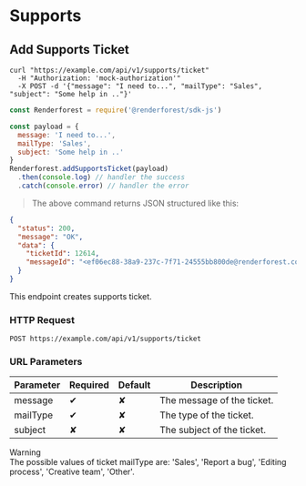 # Supports

## Add Supports Ticket

```shell
curl "https://example.com/api/v1/supports/ticket"
  -H "Authorization: 'mock-authorization'"
  -X POST -d '{"message": "I need to...", "mailType": "Sales", "subject": "Some help in .."}'
```

```javascript
const Renderforest = require('@renderforest/sdk-js')

const payload = {
  message: 'I need to...',
  mailType: 'Sales',
  subject: 'Some help in ..'
}
Renderforest.addSupportsTicket(payload)
  .then(console.log) // handler the success
  .catch(console.error) // handler the error
```

> The above command returns JSON structured like this:

```json
{
  "status": 200,
  "message": "OK",
  "data": {
    "ticketId": 12614,
    "messageId": "<ef06ec88-38a9-237c-7f71-24555bb800de@renderforest.com>"
  } 
}
```

This endpoint creates supports ticket.

### HTTP Request

`POST https://example.com/api/v1/supports/ticket`

### URL Parameters

Parameter | Required | Default | Description
--------- | -------- | ------- | -----------
message   |  ✔       | ✘       | The message of the ticket.
mailType  |  ✔       | ✘       | The type of the ticket.
subject   |  ✘       | ✘       | The subject of the ticket.

<aside class="warning">
 Warning <br>
 The possible values of ticket mailType are: 'Sales', 'Report a bug', 'Editing process', 'Creative team', 'Other'.
</aside>
